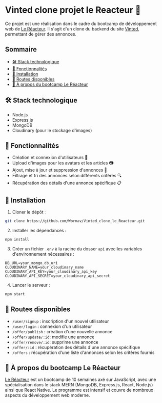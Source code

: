 # Vinted clone projet le Reacteur 🚀

Ce projet est une réalisation dans le cadre du bootcamp de développement web de [Le Réacteur](https://www.lereacteur.io/). Il s'agit d'un clone du backend du site [Vinted](https://www.vinted.fr/), permettant de gérer des annonces.

## Sommaire

- [🛠 Stack technologique](#-stack-technologique)
- [🌟 Fonctionnalités](#-fonctionnalités)
- [🚀 Installation](#-installation)
- [📌 Routes disponibles](#-routes-disponibles)
- [🚀 À propos du bootcamp Le Réacteur](#-à-propos-du-bootcamp-le-réacteur)

## 🛠 Stack technologique

- Node.js
- Express.js
- MongoDB
- Cloudinary (pour le stockage d'images)

## 🌟 Fonctionnalités

- Création et connexion d'utilisateurs 👤
- Upload d'images pour les avatars et les articles 📷
- Ajout, mise à jour et suppression d'annonces 📄
- Filtrage et tri des annonces selon différents critères 🔍
- Récupération des détails d'une annonce spécifique 📋

## 🚀 Installation

1. Cloner le dépôt :

```bash
git clone https://github.com/Wormav/Vinted_clone_le_Reacteur.git
```

2. Installer les dépendances :

```bash
npm install
```

3. Créer un fichier `.env` à la racine du dosser `api` avec les variables d'environnement nécessaires :

```
DB_URL=your_mongo_db_uri
CLOUDINARY_NAME=your_cloudinary_name
CLOUDINARY_API_KEY=your_cloudinary_api_key
CLOUDINARY_API_SECRET=your_cloudinary_api_secret
```

4. Lancer le serveur :

```bash
npm start
```

## 📌 Routes disponibles

- `/user/signup` : inscription d'un nouvel utilisateur
- `/user/login` : connexion d'un utilisateur
- `/offer/publish` : création d'une nouvelle annonce
- `/offer/update/:id`: modifie une annonce
- `/offer/remove/:id`: supprime une annonce
- `/offer/:id` : récupération des détails d'une annonce spécifique
- `/offers` : récupération d'une liste d'annonces selon les critères fournis

## 🚀 À propos du bootcamp Le Réacteur

[Le Réacteur](https://www.lereacteur.io/) est un bootcamp de 10 semaines axé sur JavaScript, avec une spécialisation dans le stack MERN (MongoDB, Express.js, React, Node.js) ainsi que React Native. Le programme est intensif et couvre de nombreux aspects du développement web moderne.
